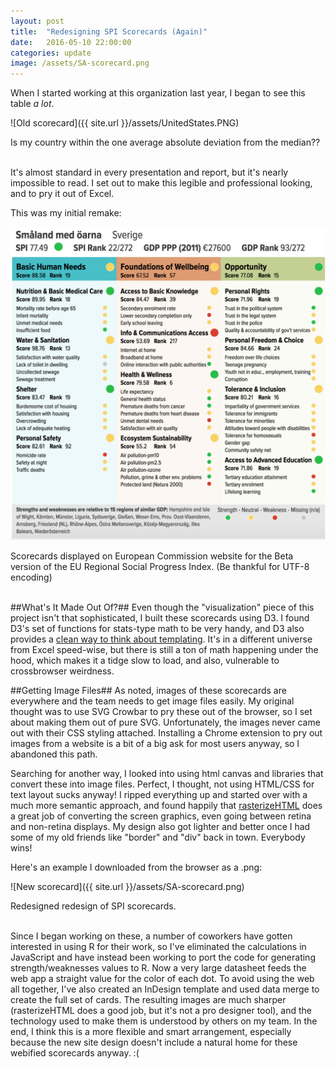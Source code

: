 ```yaml
---
layout: post
title:  "Redesigning SPI Scorecards (Again)"
date:   2016-05-10 22:00:00
categories: update
image: /assets/SA-scorecard.png
---
```


When I started working at this organization last year, I began to see this table *a lot*. 

![Old scorecard]({{ site.url }}/assets/UnitedStates.PNG)
<figcaption>Is my country within the one average absolute deviation from the median??</figcaption>
<br />

It's almost standard in every presentation and report, but it's nearly impossible to read. I set out to make this legible and professional looking, and to pry it out of Excel.

This was my initial remake:

[![Screenshot of scorecard](/assets/scorecard.png)](http://ec.europa.eu/regional_policy/en/information/maps/social_progress)
<figcaption>Scorecards displayed on European Commission website for the Beta version of the EU Regional Social Progress Index. (Be thankful for UTF-8 encoding)</figcaption>

<br>

##What's It Made Out Of?##
Even though the "visualization" piece of this project isn't that sophisticated, I built these scorecards using D3. I found D3's set of functions for stats-type math to be very handy, and D3 also provides a [clean way to think about templating](http://www.macwright.org/2013/07/07/d3-for-html.html). It's in a different universe from Excel speed-wise, but there is still a ton of math happening under the hood, which makes it a tidge slow to load, and also, vulnerable to crossbrowser weirdness.

##Getting Image Files##
As noted, images of these scorecards are everywhere and the team needs to get image files easily. My original thought was to use SVG Crowbar to pry these out of the browser, so I set about making them out of pure SVG. Unfortunately, the images never came out with their CSS styling attached. Installing a Chrome extension to pry out images from a website is a bit of a big ask for most users anyway, so I abandoned this path.

Searching for another way, I looked into using html canvas and libraries that convert these into image files. Perfect, I thought, not using HTML/CSS for text layout sucks anyway! I ripped everything up and started over with a much more semantic approach, and found happily that [rasterizeHTML](http://cburgmer.github.io/rasterizeHTML.js/) does a great job of converting the screen graphics, even going between retina and non-retina displays. My design also got lighter and better once I had some of my old friends like "border" and "div" back in town. Everybody wins!

Here's an example I downloaded from the browser as a .png:

![New scorecard]({{ site.url }}/assets/SA-scorecard.png)
<figcaption>Redesigned redesign of SPI scorecards.</figcaption>

<br>

Since I began working on these, a number of coworkers have gotten interested in using R for their work, so I've eliminated the calculations in JavaScript and have instead been working to port the code for generating strength/weaknesses values to R. Now a very large datasheet feeds the web app a straight value for the color of each dot. To avoid using the web all together, I've also created an InDesign template and used data merge to create the full set of cards. The resulting images are much sharper (rasterizeHTML does a good job, but it's not a pro designer tool), and the technology used to make them is understood by others on my team. In the end, I think this is a more flexible and smart arrangement, especially because the new site design doesn't include a natural home for these webified scorecards anyway. :(


